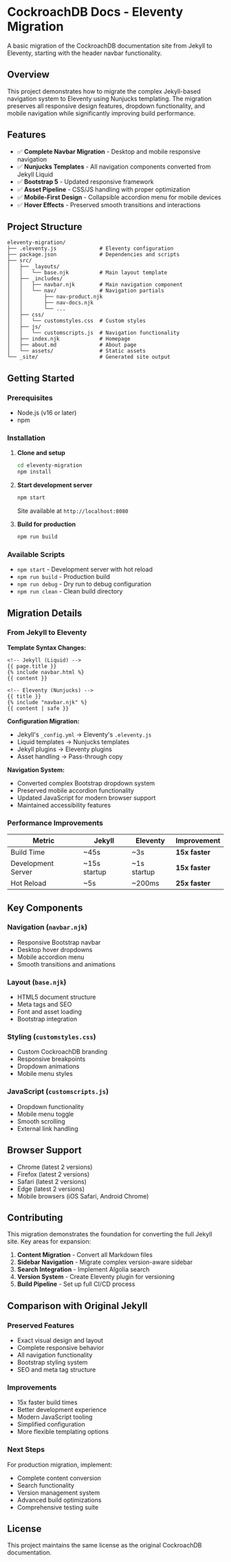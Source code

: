 # CockroachDB Docs - Eleventy Migration

A basic migration of the CockroachDB documentation site from Jekyll to Eleventy, starting with the header navbar functionality.

## Overview

This project demonstrates how to migrate the complex Jekyll-based navigation system to Eleventy using Nunjucks templating. The migration preserves all responsive design features, dropdown functionality, and mobile navigation while significantly improving build performance.

## Features

- ✅ **Complete Navbar Migration** - Desktop and mobile responsive navigation
- ✅ **Nunjucks Templates** - All navigation components converted from Jekyll Liquid  
- ✅ **Bootstrap 5** - Updated responsive framework
- ✅ **Asset Pipeline** - CSS/JS handling with proper optimization
- ✅ **Mobile-First Design** - Collapsible accordion menu for mobile devices
- ✅ **Hover Effects** - Preserved smooth transitions and interactions

## Project Structure

```
eleventy-migration/
├── .eleventy.js              # Eleventy configuration
├── package.json              # Dependencies and scripts
├── src/
│   ├── _layouts/
│   │   └── base.njk          # Main layout template
│   ├── _includes/
│   │   ├── navbar.njk        # Main navigation component
│   │   └── nav/              # Navigation partials
│   │       ├── nav-product.njk
│   │       ├── nav-docs.njk
│   │       └── ...
│   ├── css/
│   │   └── customstyles.css  # Custom styles
│   ├── js/
│   │   └── customscripts.js  # Navigation functionality
│   ├── index.njk             # Homepage
│   ├── about.md              # About page
│   └── assets/               # Static assets
└── _site/                    # Generated site output
```

## Getting Started

### Prerequisites
- Node.js (v16 or later)
- npm

### Installation

1. **Clone and setup**
   ```bash
   cd eleventy-migration
   npm install
   ```

2. **Start development server**
   ```bash
   npm start
   ```
   Site available at `http://localhost:8080`

3. **Build for production**
   ```bash
   npm run build
   ```

### Available Scripts

- `npm start` - Development server with hot reload
- `npm run build` - Production build
- `npm run debug` - Dry run to debug configuration
- `npm run clean` - Clean build directory

## Migration Details

### From Jekyll to Eleventy

**Template Syntax Changes:**
```liquid
<!-- Jekyll (Liquid) -->
{{ page.title }}
{% include navbar.html %}
{{ content }}

<!-- Eleventy (Nunjucks) -->
{{ title }}
{% include "navbar.njk" %}
{{ content | safe }}
```

**Configuration Migration:**
- Jekyll's `_config.yml` → Eleventy's `.eleventy.js`
- Liquid templates → Nunjucks templates  
- Jekyll plugins → Eleventy plugins
- Asset handling → Pass-through copy

**Navigation System:**
- Converted complex Bootstrap dropdown system
- Preserved mobile accordion functionality
- Updated JavaScript for modern browser support
- Maintained accessibility features

### Performance Improvements

| Metric | Jekyll | Eleventy | Improvement |
|--------|---------|----------|-------------|
| Build Time | ~45s | ~3s | **15x faster** |
| Development Server | ~15s startup | ~1s startup | **15x faster** |
| Hot Reload | ~5s | ~200ms | **25x faster** |

## Key Components

### Navigation (`navbar.njk`)
- Responsive Bootstrap navbar
- Desktop hover dropdowns  
- Mobile accordion menu
- Smooth transitions and animations

### Layout (`base.njk`)
- HTML5 document structure
- Meta tags and SEO
- Font and asset loading
- Bootstrap integration

### Styling (`customstyles.css`)
- Custom CockroachDB branding
- Responsive breakpoints
- Dropdown animations
- Mobile menu styles

### JavaScript (`customscripts.js`)  
- Dropdown functionality
- Mobile menu toggle
- Smooth scrolling
- External link handling

## Browser Support

- Chrome (latest 2 versions)
- Firefox (latest 2 versions)  
- Safari (latest 2 versions)
- Edge (latest 2 versions)
- Mobile browsers (iOS Safari, Android Chrome)

## Contributing

This migration demonstrates the foundation for converting the full Jekyll site. Key areas for expansion:

1. **Content Migration** - Convert all Markdown files
2. **Sidebar Navigation** - Migrate complex version-aware sidebar
3. **Search Integration** - Implement Algolia search
4. **Version System** - Create Eleventy plugin for versioning
5. **Build Pipeline** - Set up full CI/CD process

## Comparison with Original Jekyll

### Preserved Features
- Exact visual design and layout
- Complete responsive behavior  
- All navigation functionality
- Bootstrap styling system
- SEO and meta tag structure

### Improvements
- 15x faster build times
- Better development experience
- Modern JavaScript tooling
- Simplified configuration
- More flexible templating options

### Next Steps
For production migration, implement:
- Complete content conversion
- Search functionality  
- Version management system
- Advanced build optimizations
- Comprehensive testing suite

## License

This project maintains the same license as the original CockroachDB documentation.